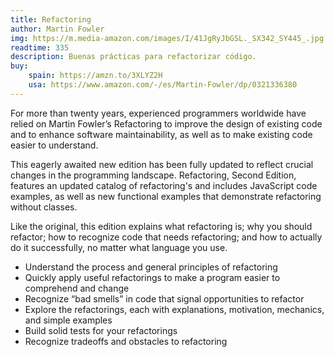 ```yaml
---
title: Refactoring
author: Martin Fowler
img: https://m.media-amazon.com/images/I/41JgRyJbGSL._SX342_SY445_.jpg
readtime: 335
description: Buenas prácticas para refactorizar código.
buy: 
    spain: https://amzn.to/3XLYZ2H
    usa: https://www.amazon.com/-/es/Martin-Fowler/dp/0321336380
---
```


For more than twenty years, experienced programmers worldwide have relied on Martin Fowler’s Refactoring to improve the design of existing code and to enhance software maintainability, as well as to make existing code easier to understand.

This eagerly awaited new edition has been fully updated to reflect crucial changes in the programming landscape. Refactoring, Second Edition, features an updated catalog of refactoring's and includes JavaScript code examples, as well as new functional examples that demonstrate refactoring without classes.

Like the original, this edition explains what refactoring is; why you should refactor; how to recognize code that needs refactoring; and how to actually do it successfully, no matter what language you use.

- Understand the process and general principles of refactoring
- Quickly apply useful refactorings to make a program easier to comprehend and change
- Recognize “bad smells” in code that signal opportunities to refactor
- Explore the refactorings, each with explanations, motivation, mechanics, and simple examples
- Build solid tests for your refactorings
- Recognize tradeoffs and obstacles to refactoring